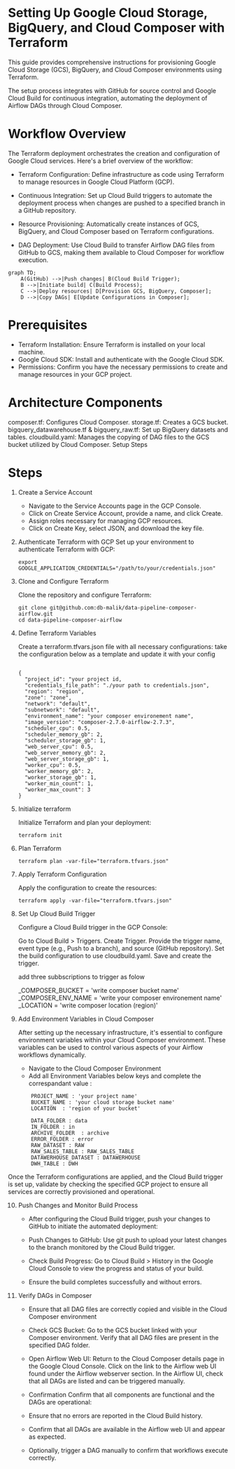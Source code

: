 # Setting Up Google Cloud Storage, BigQuery, and Cloud Composer with Terraform

This guide provides comprehensive instructions for provisioning Google Cloud Storage (GCS), BigQuery, and Cloud Composer environments using Terraform.

The setup process integrates with GitHub for source control and Google Cloud Build for continuous integration, automating the deployment of Airflow DAGs through Cloud Composer.

# Workflow Overview

The Terraform deployment orchestrates the creation and configuration of Google Cloud services. Here's a brief overview of the workflow:

- Terraform Configuration: Define infrastructure as code using Terraform to manage resources in Google Cloud Platform (GCP).

- Continuous Integration: Set up Cloud Build triggers to automate the deployment process when changes are pushed to a specified branch in a GitHub repository.

- Resource Provisioning: Automatically create instances of GCS, BigQuery, and Cloud Composer based on Terraform configurations.

- DAG Deployment: Use Cloud Build to transfer Airflow DAG files from GitHub to GCS, making them available to Cloud Composer for workflow execution.

```
graph TD;
    A(GitHub) -->|Push changes| B(Cloud Build Trigger);
    B -->|Initiate build| C(Build Process);
    C -->|Deploy resources| D[Provision GCS, BigQuery, Composer];
    D -->|Copy DAGs| E[Update Configurations in Composer];

```

# Prerequisites

- Terraform Installation: Ensure Terraform is installed on your local machine.
- Google Cloud SDK: Install and authenticate with the Google Cloud SDK.
- Permissions: Confirm you have the necessary permissions to create and manage resources in your GCP project.

# Architecture Components

composer.tf: Configures Cloud Composer. storage.tf: Creates a GCS bucket. bigquery_datawarehouse.tf & bigquery_raw.tf: Set up BigQuery datasets and tables. cloudbuild.yaml: Manages the copying of DAG files to the GCS bucket utilized by Cloud Composer. Setup Steps

# Steps

1. Create a Service Account


    - Navigate to the Service Accounts page in the GCP Console.
    - Click on Create Service Account, provide a name, and click Create.
    - Assign roles necessary for managing GCP resources.
    - Click on Create Key, select JSON, and download the key file.

2. Authenticate Terraform with GCP Set up your environment to authenticate Terraform with GCP:


    ```
    export GOOGLE_APPLICATION_CREDENTIALS="/path/to/your/credentials.json"
    ```

3. Clone and Configure Terraform


    Clone the repository and configure Terraform:

    ```
    git clone git@github.com:db-malik/data-pipeline-composer-airflow.git
    cd data-pipeline-composer-airflow
    ```

4. Define Terraform Variables


    Create a terraform.tfvars.json file with all necessary configurations:
    take the configuration below as a template and update it with your config

    ```

    {
      "project_id": "your project id,
      "credentials_file_path": "./your path to credentials.json",
      "region": "region",
      "zone": "zone",
      "network": "default",
      "subnetwork": "default",
      "environment_name": "your composer environement name",
      "image_version": "composer-2.7.0-airflow-2.7.3",
      "scheduler_cpu": 0.5,
      "scheduler_memory_gb": 2,
      "scheduler_storage_gb": 1,
      "web_server_cpu": 0.5,
      "web_server_memory_gb": 2,
      "web_server_storage_gb": 1,
      "worker_cpu": 0.5,
      "worker_memory_gb": 2,
      "worker_storage_gb": 1,
      "worker_min_count": 1,
      "worker_max_count": 3
    }

    ```

5. Initialize terraform


    Initialize Terraform and plan your deployment:

    ```
    terraform init
    ```

6. Plan Terraform


    ```
    terraform plan -var-file="terraform.tfvars.json"
    ```

7. Apply Terraform Configuration


    Apply the configuration to create the resources:

    ```
    terraform apply -var-file="terraform.tfvars.json"
    ```

8. Set Up Cloud Build Trigger


    Configure a Cloud Build trigger in the GCP Console:

    Go to Cloud Build > Triggers.
    Create Trigger.
    Provide the trigger name, event type (e.g., Push to a branch), and source (GitHub repository).
    Set the build configuration to use cloudbuild.yaml.
    Save and create the trigger.

    add three subbscriptions to trigger as folow

      _COMPOSER_BUCKET = 'write composer bucket name'
      _COMPOSER_ENV_NAME = 'write your composer environement name'
      _LOCATION = 'write composer location (region)'

9. Add Environment Variables in Cloud Composer


    After setting up the necessary infrastructure, it's essential to configure environment variables within your Cloud Composer environment. These variables can be used to control various aspects of your Airflow workflows dynamically.

    - Navigate to the Cloud Composer Environment
    - Add all Environment Variables below keys and complete the correspandant value :


    ```
        PROJECT_NAME : 'your project name'
        BUCKET_NAME : 'your cloud storage bucket name'
        LOCATION  : 'region of your bucket'

        DATA_FOLDER : data
        IN_FOLDER : in
        ARCHIVE_FOLDER  : archive
        ERROR_FOLDER : error
        RAW_DATASET : RAW
        RAW_SALES_TABLE : RAW_SALES_TABLE
        DATAWERHOUSE_DATASET : DATAWERHOUSE
        DWH_TABLE : DWH
    ```

Once the Terraform configurations are applied, and the Cloud Build trigger is set up, validate by checking the specified GCP project to ensure all services are correctly provisioned and operational.

10. Push Changes and Monitor Build Process


    - After configuring the Cloud Build trigger, push your changes to GitHub to initiate the automated deployment:

    - Push Changes to GitHub:
     Use git push to upload your latest changes to the branch monitored by the Cloud Build trigger.

    - Check Build Progress:
      Go to Cloud Build > History in the Google Cloud Console to view the progress and status of your build.

    - Ensure the build completes successfully and without errors.

11. Verify DAGs in Composer


    - Ensure that all DAG files are correctly copied and visible in the Cloud Composer environment

    - Check GCS Bucket:
      Go to the GCS bucket linked with your Composer environment.
      Verify that all DAG files are present in the specified DAG folder.

    - Open Airflow Web UI:
      Return to the Cloud Composer details page in the Google Cloud Console.
      Click on the link to the Airflow web UI found under the Airflow webserver section.
      In the Airflow UI, check that all DAGs are listed and can be triggered manually.

    - Confirmation
      Confirm that all components are functional and the DAGs are operational:

    - Ensure that no errors are reported in the Cloud Build history.
    - Confirm that all DAGs are available in the Airflow web UI and appear as expected.
    - Optionally, trigger a DAG manually to confirm that workflows execute correctly.

